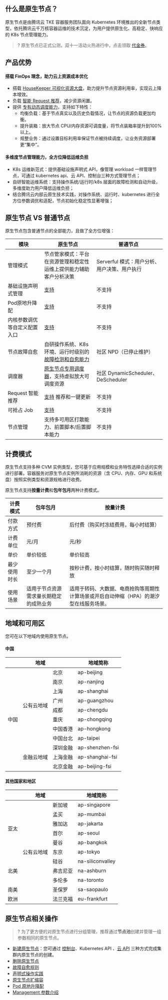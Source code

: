 
## 什么是原生节点？
原生节点是由腾讯云 TKE 容器服务团队面向 Kubernetes 环境推出的全新节点类型，依托腾讯云千万核容器运维的技术沉淀，为用户提供原生化、高稳定、快响应的 K8s 节点管理能力。


>? 原生节点已正式公测，双十一活动火热进行中，点击领取 [代金券](https://cloud.tencent.com/act/pro/cloudnative)。
 
## 产品优势

#### 搭载 FinOps 理念，助力云上资源成本优化
- 搭载 [HouseKeeper 可视化资源大盘](https://cloud.tencent.com/document/product/457/78329)，助力提升节点资源利用率，实现云上降本增效。
- 负载 [智能 Request 推荐](https://cloud.tencent.com/document/product/457/75471)，减少资源闲置。
- 提供 [专有动态调度能力](https://cloud.tencent.com/document/product/457/75472)，支持如下特性：
	- 均衡负载：基于节点真实以及历史负载情况，让节点的资源负载更加均衡。
	- 提升装箱：放大节点 CPU/内存资源可调度量，将节点装箱率提升到100%以上。
	- 规整业务：通过设置目标利用率保证节点被持续调度，让业务资源部署更“集中”。

#### 多维度节点管理能力，全方位降低运维负担
- K8s 运维新范式：提供基础设施声明式 API，像管理 workload 一样管理节点，可通过 kubernetes api、云 API、控制台三种方式管理节点；
- 自研智能运维系统：支持操作系统/运行时/k8s 层面的故障检测和自动升级，多维度助力用户降低运维负担；
- 结合腾讯云内部云原生技术实践，对操作系统、运行时、kubernetes 进行全方位参数调优和适配，节点初始化稳定性显著增强；

## 原生节点 VS 普通节点
原生节点包含普通节点的全部能力，且做了全方位增强：

| 模块 | 原生节点 | 普通节点 |
|---------|---------|---------|
| 管理模式| 节点管家模式：平台在资源管理和稳定性运维上提供能力辅助客户分析决策 | Serverful 模式：用户分析、用户决策、用户执行|
| 基础设施声明式管理| [支持](https://cloud.tencent.com/document/product/457/78649) |不支持|
| Pod原地升降配| [支持](https://cloud.tencent.com/document/product/457/79697) | 不支持|
| 内核参数调优等自定义配置入口| [支持](https://cloud.tencent.com/document/product/457/79698) | 不支持|
| 节点故障自愈| 自研操作系统、K8s 环境、运行时级别的 [故障检测和自愈能力](https://cloud.tencent.com/document/product/457/78650) | 社区 NPD（已停止维护）|
| 调度器 | [原生节点专用调度器](https://cloud.tencent.com/document/product/457/75472)，支持虚拟放大可调度资源 | 社区 DynamicScheduler、DeScheduler|
| Request 智能推荐|[支持](https://cloud.tencent.com/document/product/457/75471) 推荐和一键更新  | 不支持|
| 可抢占 Job| [支持](https://cloud.tencent.com/document/product/457/81751)| 不支持|
| 节点管理|支持多可用区打散能力、前置脚本/后置脚本能力| 不支持|

## 计费模式

原生节点支持多种 CVM 实例类型，您可基于应用规模和业务特性选择合适的实例进行部署。容器服务对原生节点实例所消耗的资源（含 CPU、内存、GPU 和系统盘）按照实例类型和资源规格进行收费。

原生节点支持**按量计费**和**包年包月**两种计费模式。

| **计费模式** | **包年包月**                                   | **按量计费**                                                 |
| -------- | ---------------------------------------------- | ------------------------------------------------------------ |
| 付款方式 | 预付费 | 后付费（购买时冻结费用，每小时结算）      |
| 计费单位 | 元/月 | 元/秒 |
| 单价 | 单价较低 | 单价较高 |
| 最少使用时长 | 至少一个月 | 按秒计费，按小时结算，随时购买随时释放 |
| 使用场景 | 适用于节点资源需求量长期稳定的成熟业务 | 适用于转码、大数据、电商抢购等周期性计算场景或开启自动伸缩（HPA）的潮汐型在线服务场景。 |

 

## 地域和可用区
您可在以下地域内使用原生节点。
#### 中国
<table>
<thead>
  <tr>
    <th colspan="3">地域</th>
    <th>地域简称</th>
  </tr>
</thead>
<tbody>
  <tr>
    <td rowspan="11">中国</td>
    <td rowspan="8">公有云地域</td>
    <td>北京</td>
    <td>ap-beijing</td>
  </tr>
  <tr>
    <td>南京</td>
    <td>ap-nanjing</td>
  </tr>
  <tr>
    <td>上海</td>
    <td>ap-shanghai</td>
  </tr>
  <tr>
    <td>广州</td>
    <td>ap-guangzhou</td>
  </tr>
  <tr>
    <td>成都</td>
    <td>ap-chengdu</td>
  </tr>
  <tr>
    <td>重庆</td>
    <td>ap-chongqing</td>
  </tr>
	  <tr>
     <td>中国香港</td>
    <td>ap-hongkong</td>
  </tr>
	  <tr>
    <td>中国台北</td>
    <td>ap-taipei</td>
  </tr>
  <tr>
    <td rowspan="3">金融云地域</td>
    <td>深圳金融</td>
    <td>ap-shenzhen-fsi</td>
  </tr>
  <tr>
    <td>上海金融</td>
    <td>ap-shanghai-fsi</td>
  </tr>
  <tr>
    <td>北京金融</td>
    <td>ap-beijing-fsi</td>
  </tr>
</tbody>
</table>

#### 其他国家和地区
<table>
<thead>
  <tr>
    <th colspan="3">地域</th>
    <th>地域简称</th>
  </tr>
</thead>
<tbody>
  <tr>
    <td rowspan="6">亚太</td>
    <td rowspan="11">公有云地域</td>
    <td>新加坡</td>
    <td>ap-singapore</td>
  </tr>
  <tr>
    <td>孟买</td>
    <td>ap-mumbai</td>
  </tr>
  <tr>
    <td>雅加达</td>
    <td>ap-jakarta</td>
  </tr>
  <tr>
    <td>首尔</td>
    <td>ap-seoul</td>
  </tr>
  <tr>
    <td>曼谷</td>
    <td>ap-bangkok</td>
  </tr>
  <tr>
    <td>东京</td>
    <td>ap-tokyo</td>
  </tr>
  <tr>
    <td rowspan="3">北美</td>
    <td>硅谷 </td>
    <td>na-siliconvalley</td>
  </tr>
  <tr>
    <td>弗吉尼亚 </td>
    <td>na-ashburn</td>
  </tr>
  <tr>
    <td>多伦多</td>
    <td>na-toronto</td>
  </tr>
  <tr>
    <td>南美</td>
    <td>圣保罗</td>
    <td>sa-saopaulo</td>
  </tr>
  <tr>
    <td>欧洲</td>
    <td>法兰克福</td>
    <td>eu-frankfurt</td>
  </tr>
</tbody>
</table>
 

## 原生节点相关操作


>? 为了更方便的对原生节点进行分组管理，推荐通过**节点池**创建并管理一组参数相同的原生节点。

-  [新建原生节点](https://cloud.tencent.com/document/product/457/78198)：您可通过 [控制台](https://console.cloud.tencent.com/tke2)、Kubernetes API 、[云 API](https://cloud.tencent.com/document/product/1278/46696) 三种方式完成集群内原生节点的创建。
- [删除原生节点](https://cloud.tencent.com/document/product/457/78199)               
- [故障自愈规则](https://cloud.tencent.com/document/product/457/78650)             
- [声明式操作实践](https://cloud.tencent.com/document/product/457/78649)         
- [原生节点扩缩容](https://cloud.tencent.com/document/product/457/78648)   
- [Pod 原地升降配](https://cloud.tencent.com/document/product/457/79697)             
- [Management 参数介绍](https://cloud.tencent.com/document/product/457/79698)      
